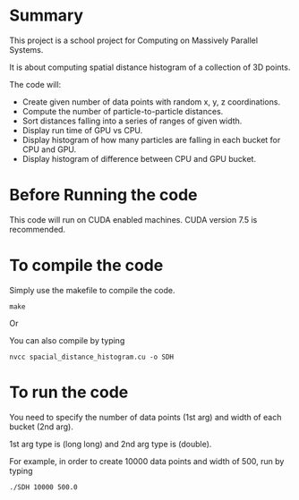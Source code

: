 # Summary

This project is a school project for Computing on Massively Parallel Systems. 

It is about computing spatial distance histogram of a collection of 3D points.

The code will:

* Create given number of data points with random x, y, z coordinations.
* Compute the number of particle-to-particle distances.
* Sort distances falling into a series of ranges of given width.
* Display run time of GPU vs CPU.
* Display histogram of how many particles are falling in each bucket for CPU and GPU.
* Display histogram of difference between CPU and GPU bucket.




# Before Running the code

This code will run on CUDA enabled machines.
CUDA version 7.5 is recommended.

# To compile the code

Simply use the makefile to compile the code.

	make

Or 

You can also compile by typing

	nvcc spacial_distance_histogram.cu -o SDH

# To run the code

You need to specify the number of data points (1st arg) and width of each bucket (2nd arg).

1st arg type is (long long) and 2nd arg type is (double).

For example, in order to create 10000 data points and width of 500, run by typing

	./SDH 10000 500.0